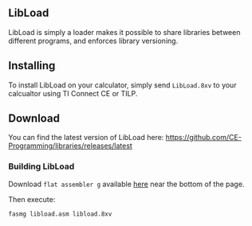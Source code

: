 ## LibLoad
LibLoad is simply a loader makes it possible to share libraries between different programs, and enforces library versioning.

## Installing
To install LibLoad on your calculator, simply send `LibLoad.8xv` to your calcualtor using TI Connect CE or TILP.

## Download
You can find the latest version of LibLoad here: https://github.com/CE-Programming/libraries/releases/latest

### Building LibLoad
Download `flat assembler g` available [here](https://flatassembler.net/download.php) near the bottom of the page.

Then execute:

	fasmg libload.asm libload.8xv
